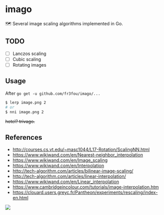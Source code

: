 # imago

🗺 Several image scaling algorithms implemented in Go.

## TODO

- [ ] Lanczos scaling
- [ ] Cubic scaling
- [ ] Rotating images

## Usage

After `go get -u github.com/fr3fou/imago/...`

```sh
$ lerp image.png 2
# or
$ nni image.png 2
```

~~hotel? trivago.~~

## References

- <http://courses.cs.vt.edu/~masc1044/L17-Rotation/ScalingNN.html>
- <https://www.wikiwand.com/en/Nearest-neighbor_interpolation>
- <https://www.wikiwand.com/en/Image_scaling>
- <https://www.wikiwand.com/en/Interpolation>
- <http://tech-algorithm.com/articles/bilinear-image-scaling/>
- <http://tech-algorithm.com/articles/linear-interpolation/>
- <https://www.wikiwand.com/en/Linear_interpolation>
- <https://www.cambridgeincolour.com/tutorials/image-interpolation.htm>
- <https://clouard.users.greyc.fr/Pantheon/experiments/rescaling/index-en.html>

![](https://upload.wikimedia.org/wikipedia/commons/thumb/a/aa/Linear_interpolation_visualisation.svg/640px-Linear_interpolation_visualisation.svg.png)

